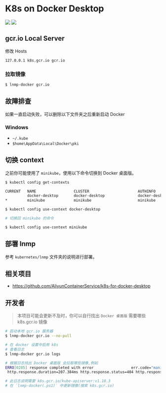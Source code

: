 # K8s on Docker Desktop

[![](https://img.shields.io/badge/AD-%E8%85%BE%E8%AE%AF%E4%BA%91%E5%AE%B9%E5%99%A8%E6%9C%8D%E5%8A%A1-blue.svg)](https://cloud.tencent.com/act/cps/redirect?redirect=10058&cps_key=3a5255852d5db99dcd5da4c72f05df61) [![](https://img.shields.io/badge/Support-%E8%85%BE%E8%AE%AF%E4%BA%91%E8%87%AA%E5%AA%92%E4%BD%93-brightgreen.svg)](https://cloud.tencent.com/developer/support-plan?invite_code=13vokmlse8afh)

## gcr.io Local Server

修改 Hosts

```bash
127.0.0.1 k8s.gcr.io gcr.io
```

### 拉取镜像

```bash
$ lnmp-docker gcr.io
```

## 故障排查

如果一直启动失败，可以删除以下文件夹之后重新启动 Docker

### Windows

* `~/.kube`
* `$home\AppData\Local\Docker\pki`

## 切换 context

之前你可能使用了 `minikube`，使用以下命令切换到 Docker 桌面版。

```bash
$ kubectl config get-contexts

CURRENT   NAME                 CLUSTER                      AUTHINFO             NAMESPACE
          docker-desktop       docker-desktop               docker-desktop
*         minikube             minikube                     minikube

$ kubectl config use-context docker-desktop

# 切换回 minikube 的命令

$ kubectl config use-context minikube
```

## 部署 lnmp

参考 `kubernetes/lnmp` 文件夹的说明进行部署。

## 相关项目

* https://github.com/AliyunContainerService/k8s-for-docker-desktop

## 开发者

> 本项目可能会更新不及时，你可以自行找出 `Docker 桌面版` 需要哪些 k8s.gcr.io 镜像

```bash
# 启动本地 gcr.io 服务器
$ lnmp-docker gcr.io --no-pull

# 在 docker 设置中启用 k8s
# 查看日志
$ lnmp-docker gcr.io logs

# 根据日志找出 Docker 桌面版 会拉取哪些镜像,例如
ERRO[0285] response completed with error                 err.code="manifest unknown" err.detail="unknown tag=v1.18.3" err.message="manifest unknown" go.version=go1.11.2 http.request.host=k8s.gcr.io http.request.id=ec12c017-08cf-46cc-8780-22c351d8712b http.request.method=GET http.request.remoteaddr="172.17.0.1:37926" http.request.uri="/v2/kube-apiserver/manifests/v1.18.3" http.request.useragent="docker/19.03.12 go/go1.13.10 git-commit/48a66213fe kernel/5.8.0-rc3-microsoft-standard os/linux arch/amd64 UpstreamClient(Go-http-client/1.1)" http.response.contenttype="application/json; charset=utf-8"
 http.response.duration=207.384ms http.response.status=404 http.response.written=97 vars.name=kube-apiserver vars.reference=v1.18.3

# 此日志说明需要 k8s.gcr.io/kube-apiserver:v1.18.3
# 在 `lnmp-docker(.ps1)` 中更新镜像(搜索 k8s.gcr.io)
```
